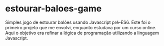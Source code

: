 # estourar-baloes-game
Simples jogo de estourar balões usando Javascript pré-ES6.
Este foi o primeiro projeto que me envolvi, enquanto estudava por um curso online. Aqui o objetivo era refinar a lógica de programação utilizando a linguagem Javascript.
